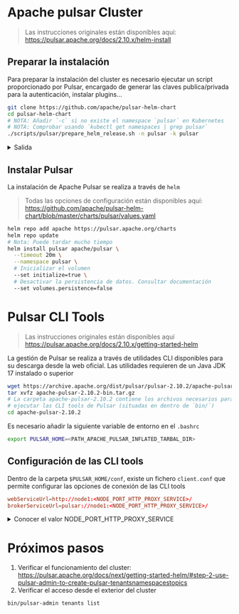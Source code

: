 # Apache pulsar Cluster

> Las instrucciones originales están disponibles aquí:
> https://pulsar.apache.org/docs/2.10.x/helm-install

## Preparar la instalación

Para preparar la instalación del cluster es necesario ejecutar un script
proporcionado por Pulsar, encargado de generar las claves publica/privada para
la autenticación, instalar plugins...

```sh
git clone https://github.com/apache/pulsar-helm-chart
cd pulsar-helm-chart
# NOTA: Añadir `-c` si no existe el namespace `pulsar` en Kubernetes
# NOTA: Comprobar usando `kubectl get namespaces | grep pulsar`
./scripts/pulsar/prepare_helm_release.sh -n pulsar -k pulsar
```

<details>

<summary>Salida</summary>

```
ertis@node1:~/altair/pulsar-helm-chart$ ./scripts/pulsar/prepare_helm_release.sh -n pulsar -k pulsar
generate the token keys for the pulsar cluster
The private key and public key are generated to /tmp/tmp.ImyWhMgcFd and /tmp/tmp.5NVruoNgNK successfully.
secret/pulsar-token-asymmetric-key created
generate the tokens for the super-users: proxy-admin,broker-admin,admin
generate the token for proxy-admin
pulsar-token-asymmetric-key
kubectl get -n pulsar secrets pulsar-token-asymmetric-key -o jsonpath={.data.PRIVATEKEY} | base64 --decode > /tmp/tmp.ANyvZGbHMt
secret/pulsar-token-proxy-admin created
generate the token for broker-admin
pulsar-token-asymmetric-key
kubectl get -n pulsar secrets pulsar-token-asymmetric-key -o jsonpath={.data.PRIVATEKEY} | base64 --decode > /tmp/tmp.fxHsQiKapx
secret/pulsar-token-broker-admin created
generate the token for admin
pulsar-token-asymmetric-key
kubectl get -n pulsar secrets pulsar-token-asymmetric-key -o jsonpath={.data.PRIVATEKEY} | base64 --decode > /tmp/tmp.hMqLqKgmhs
secret/pulsar-token-admin created
-------------------------------------

The jwt token secret keys are generated under:
    - 'pulsar-token-asymmetric-key'

The jwt tokens for superusers are generated and stored as below:
    - 'proxy-admin':secret('pulsar-token-proxy-admin')
    - 'broker-admin':secret('pulsar-token-broker-admin')
    - 'admin':secret('pulsar-token-admin')

```

</details>

## Instalar Pulsar

La instalación de Apache Pulsar se realiza a través de `helm`

> Todas las opciones de configuración están disponibles aquí:
> https://github.com/apache/pulsar-helm-chart/blob/master/charts/pulsar/values.yaml

```sh
helm repo add apache https://pulsar.apache.org/charts
helm repo update
# Nota: Puede tardar mucho tiempo
helm install pulsar apache/pulsar \
  --timeout 20m \
  --namespace pulsar \
  # Inicializar el volumen
  --set initialize=true \
  # Desactivar la persistencia de datos. Consultar documentación
  --set volumes.persistence=false
```

# Pulsar CLI Tools

> Las instrucciones originales están disponibles aquí
> https://pulsar.apache.org/docs/2.10.x/getting-started-helm

La gestión de Pulsar se realiza a través de utilidades CLI disponibles para su
descarga desde la web oficial. Las utilidades requieren de un Java JDK 17
instalado o superior

```sh
wget https://archive.apache.org/dist/pulsar/pulsar-2.10.2/apache-pulsar-2.10.2-bin.tar.gz
tar xvfz apache-pulsar-2.10.2-bin.tar.gz
# La carpeta apache-pulsar-2.10.2 contiene los archivos necesarios para
# ejecutar las CLI tools de Pulsar (situadas en dentro de `bin/`)
cd apache-pulsar-2.10.2
```

Es necesario añadir la siguiente variable de entorno en el `.bashrc`

```sh
export PULSAR_HOME=<PATH_APACHE_PULSAR_INFLATED_TARBAL_DIR>
```

## Configuración de las CLI tools

Dentro de la carpeta `$PULSAR_HOME/conf`, existe un fichero `client.conf` que
permite configurar las opciones de conexión de las CLI tools

```conf
webServiceUrl=http://node1:<NODE_PORT_HTTP_PROXY_SERVICE>/
brokerServiceUrl=pulsar://node1:<NODE_PORT_HTTP_PROXY_SERVICE>/
```

<details>
  <summary>Conocer el valor NODE_PORT_HTTP_PROXY_SERVICE</summary>

```txt
ertis@node1:~/altair/apache-pulsar-2.10.2$ kubectl --namespace=pulsar describe service pulsar-proxy
Name:                     pulsar-proxy
Namespace:                pulsar
Labels:                   app=pulsar
                          app.kubernetes.io/managed-by=Helm
                          chart=pulsar-3.0.0
                          cluster=pulsar
                          component=proxy
                          heritage=Helm
                          release=pulsar
Annotations:              meta.helm.sh/release-name: pulsar
                          meta.helm.sh/release-namespace: pulsar
Selector:                 app=pulsar,component=proxy,release=pulsar
Type:                     LoadBalancer
IP Family Policy:         SingleStack
IP Families:              IPv4
IP:                       10.10.33.229
IPs:                      10.10.33.229
Port:                     http  80/TCP
TargetPort:               80/TCP
NodePort:                 http  30669/TCP
Endpoints:                10.10.34.200:80,10.10.34.54:80,10.10.34.85:80
Port:                     pulsar  6650/TCP
TargetPort:               6650/TCP
NodePort:                 pulsar  31225/TCP
Endpoints:                10.10.34.200:6650,10.10.34.54:6650,10.10.34.85:6650
Session Affinity:         None
External Traffic Policy:  Cluster
Events:                   <none>
```

</details>

# Próximos pasos

1. Verificar el funcionamiento del cluster:
   https://pulsar.apache.org/docs/next/getting-started-helm/#step-2-use-pulsar-admin-to-create-pulsar-tenantsnamespacestopics
2. Verificar el acceso desde el exterior del cluster

```sh
bin/pulsar-admin tenants list
```
